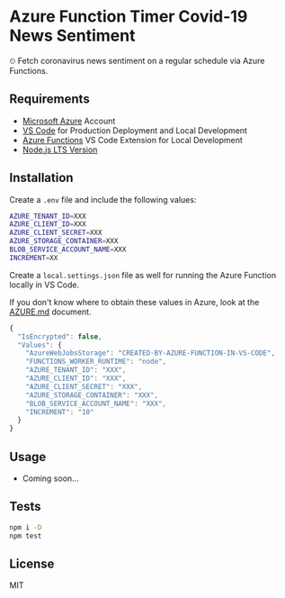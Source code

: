 # Azure Function Timer Covid-19 News Sentiment

⏲ Fetch coronavirus news sentiment on a regular schedule via Azure Functions.

## Requirements

- [Microsoft Azure](https://portal.azure.com) Account
- [VS Code](https://code.visualstudio.com/) for Production Deployment
and Local Development
- [Azure Functions](https://marketplace.visualstudio.com/items?itemName=ms-azuretools.vscode-azurefunctions)
VS Code Extension for Local Development
- [Node.js LTS Version](https://nodejs.org/en/about/releases/)

## Installation

Create a `.env` file and include the following values:

```sh
AZURE_TENANT_ID=XXX
AZURE_CLIENT_ID=XXX
AZURE_CLIENT_SECRET=XXX
AZURE_STORAGE_CONTAINER=XXX
BLOB_SERVICE_ACCOUNT_NAME=XXX
INCREMENT=XX
```

Create a `local.settings.json` file as well for running the Azure Function
locally in VS Code.

If you don't know where to obtain these values in Azure,
look at the [AZURE.md](AZURE.md) document.

```js
{
  "IsEncrypted": false,
  "Values": {
    "AzureWebJobsStorage": "CREATED-BY-AZURE-FUNCTION-IN-VS-CODE",
    "FUNCTIONS_WORKER_RUNTIME": "node",
    "AZURE_TENANT_ID": "XXX",
    "AZURE_CLIENT_ID": "XXX",
    "AZURE_CLIENT_SECRET": "XXX",
    "AZURE_STORAGE_CONTAINER": "XXX",
    "BLOB_SERVICE_ACCOUNT_NAME": "XXX",
    "INCREMENT": "10"
  }
}
```

## Usage

- Coming soon...

## Tests

```sh
npm i -D
npm test
```

## License

MIT

